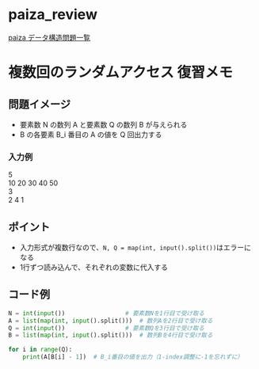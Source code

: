 # paiza_review

[paiza データ構造問題一覧](https://paiza.jp/works/mondai/data_structure/problem_index?language_uid=python3)

# 複数回のランダムアクセス 復習メモ

## 問題イメージ
- 要素数 N の数列 A と要素数 Q の数列 B が与えられる
- B の各要素 B_i 番目の A の値を Q 回出力する

### 入力例
5<br>
10 20 30 40 50<br>
3<br>
2 4 1<br>

## ポイント
- 入力形式が複数行なので、`N, Q = map(int, input().split())`はエラーになる
- 1行ずつ読み込んで、それぞれの変数に代入する

## コード例

```python
N = int(input())                 # 要素数Nを1行目で受け取る
A = list(map(int, input().split()))  # 数列Aを2行目で受け取る
Q = int(input())                 # 要素数Qを3行目で受け取る
B = list(map(int, input().split()))  # 数列Bを4行目で受け取る

for i in range(Q):
    print(A[B[i] - 1])  # B_i番目の値を出力（1-index調整に-1を忘れずに）
